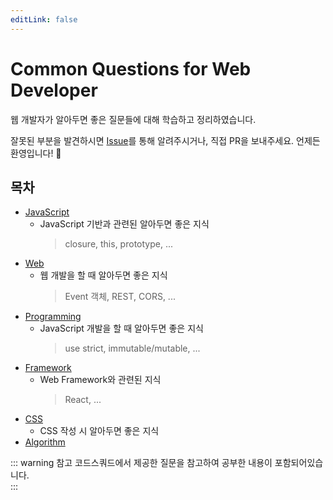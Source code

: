 ```yaml
---
editLink: false
---
```


# Common Questions for Web Developer

웹 개발자가 알아두면 좋은 질문들에 대해 학습하고 정리하였습니다.

잘못된 부분을 발견하시면 [Issue](https://github.com/2ssue/common_questions_for_Web_Developer/issues)를 통해 알려주시거나, 직접 PR을 보내주세요. 언제든 환영입니다! 🙌 

## 목차
- [JavaScript](/docs/Javascript/)
  - JavaScript 기반과 관련된 알아두면 좋은 지식
    > closure, this, prototype, ...
- [Web](/docs/Web/)
  - 웹 개발을 할 때 알아두면 좋은 지식
    > Event 객체, REST, CORS, ...
- [Programming](/docs/Programming/)
  - JavaScript 개발을 할 때 알아두면 좋은 지식
    > use strict, immutable/mutable, ...
- [Framework](/docs/Framework/)
  - Web Framework와 관련된 지식
    > React, ...
- [CSS](/docs/CSS)
  - CSS 작성 시 알아두면 좋은 지식
- [Algorithm](/docs/Algorithm/)

::: warning 참고
코드스쿼드에서 제공한 질문을 참고하여 공부한 내용이 포함되어있습니다.  
:::
